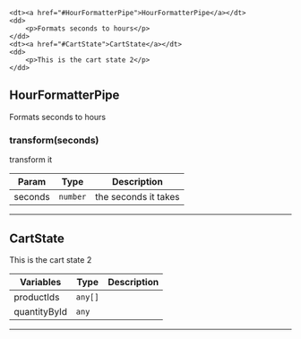 <dl>

    <dt><a href="#HourFormatterPipe">HourFormatterPipe</a></dt>
    <dd>
        <p>Formats seconds to hours</p>
    </dd>
    <dt><a href="#CartState">CartState</a></dt>
    <dd>
        <p>This is the cart state 2</p>
    </dd>

</dl>



<a name="HourFormatterPipe"></a>

## HourFormatterPipe
Formats seconds to hours





### transform(seconds)
transform it

| Param | Type | Description |
| --- | --- | --- |
| seconds | <code>number</code> | the seconds it takes



---


<a name="CartState"></a>

## CartState
This is the cart state 2




| Variables | Type | Description |
| --- | --- | --- |
| productIds | <code>any[]</code> | 
| quantityById | <code>any</code> | 


---


